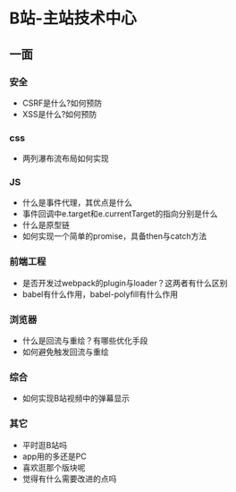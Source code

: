 # B站-主站技术中心

## 一面
### 安全
* CSRF是什么?如何预防
* XSS是什么?如何预防

### css
* 两列瀑布流布局如何实现

### JS
* 什么是事件代理，其优点是什么
* 事件回调中e.target和e.currentTarget的指向分别是什么
* 什么是原型链
* 如何实现一个简单的promise，具备then与catch方法

### 前端工程
* 是否开发过webpack的plugin与loader？这两者有什么区别
* babel有什么作用，babel-polyfill有什么作用

### 浏览器
* 什么是回流与重绘？有哪些优化手段
* 如何避免触发回流与重绘

### 综合
* 如何实现B站视频中的弹幕显示

### 其它
* 平时逛B站吗
* app用的多还是PC
* 喜欢逛那个版块呢
* 觉得有什么需要改进的点吗

<comment/>
<tongji/>
